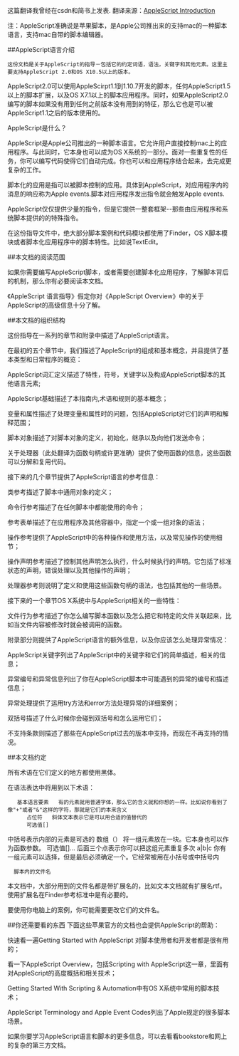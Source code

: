 这篇翻译我曾经在csdn和简书上发表.
翻译来源：[AppleScript Introduction](https://developer.apple.com/library/mac/documentation/AppleScript/Conceptual/AppleScriptLangGuide/introduction/ASLR_intro.html)

注：AppleScript准确说是苹果脚本，是Apple公司推出来的支持mac的一种脚本语言，支持mac自带的脚本编辑器。

##AppleScript语言介绍

    这份文档是关于AppleScript的指导－包括它的约定词语，语法，关键字和其他元素。这里主要支持AppleScript 2.0和OS X10.5以上的版本。

   AppleScript2.0可以使用AppleScirpt1.1到1.10.7开发的脚本，任何AppleScript1.5以上的脚本扩展，以及OS X7.1以上的脚本应用程序。同时，如果AppleScript2.0编写的脚本如果没有用到任何之前版本没有用到的特征，那么它也是可以被AppleScript1.1之后的版本使用的。



  AppleScript是什么？

AppleScript是Apple公司推出的一种脚本语言。它允许用户直接控制mac上的应用程序。与此同时，它本身也可以成为OS X系统的一部分。面对一些重复性的任务，你可以编写代码使得它们自动完成。你也可以和应用程序结合起来，去完成更复杂的工作。

脚本化的应用是指可以被脚本控制的应用。具体到AppleScript，对应用程序内的消息的响应称为Apple events.脚本对应用程序发出指令就会触发Apple events.

AppleScript仅仅提供少量的指令，但是它提供一整套框架--那些由应用程序和系统脚本提供的的特殊指令。

在这份指导文件中，绝大部分脚本案例和代码模块都使用了Finder，OS X脚本模块或者脚本化应用程序中的脚本特性。比如说TextEdit。

##本文档的阅读范围

如果你需要编写AppleScript脚本，或者需要创建脚本化应用程序，了解脚本背后的机制，那么你有必要阅读本文档。

《AppleScript 语言指导》假定你对《AppleScript Overview》中的关于AppleScript的高级信息十分了解。

##本文档的组织结构

这份指导在一系列的章节和附录中描述了AppleScript语言。

在最初的五个章节中，我们描述了AppleScript的组成和基本概念，并且提供了基本类型和日常程序的概览：

AppleScript词汇定义描述了特性，符号，关键字以及构成AppleScript脚本的其他语言元素;

AppleScript基础描述了本指南内,术语和规则的基本概念；

变量和属性描述了处理变量和属性时的问题，包括AppleScript对它们的声明和解释范围；

脚本对象描述了对脚本对象的定义，初始化，继承以及向他们发送命令；

关于处理器（此处翻译为函数句柄或许更准确）提供了使用函数的信息，这些函数可以分解和复用代码。

接下来的几个章节提供了AppleScript语言的参考信息：

类参考描述了脚本中通用对象的定义；

命令行参考描述了在任何脚本中都能使用的命令；

参考表单描述了在应用程序及其他容器中，指定一个或一组对象的语法；

操作参考提供了AppleScript中的各种操作和使用方法，以及常见操作的使用细节；

操作声明参考描述了控制其他声明怎么执行，什么时候执行的声明。它包括了标准状态的声明，错误处理以及其他操作的声明；

处理器参考则说明了定义和使用这些函数句柄的语法，也包括其他的一些场景。

接下来的一个章节OS X系统中与AppleScript相关的一些特性：

文件行为参考描述了你怎么编写脚本函数以及怎么把它和特定的文件关联起来，比如当文件内容被修改时就会被调用的函数。

附录部分则提供了AppleScript语言的额外信息，以及你应该怎么处理异常情况：

AppleScript关键字列出了AppleScript中的关键字和它们的简单描述，相关的信息；

异常编号和异常信息列出了你在AppleScript脚本中可能遇到的异常的编号和描述信息；

异常处理提供了运用try方法和error方法处理异常的详细案例；

双括号描述了什么时候你会碰到双括号和怎么运用它们；

不支持条款则描述了那些在AppleScript过去的版本中支持，而现在不再支持的情况。

##本文档约定

所有术语在它们定义的地方都使用黑体。

在语法表达中将用到以下术语：

       基本语言要素	有的元素就用普通字体，那么它的含义就和你想的一样。比如说你看到了像"+"或者"&"这样的字符，那就是它们的本来含义
          占位符	斜体文本表示它是可以用合适的值替代的
          可选值[]
中括号表示内部的元素是可选的
          数组（）	将一组元素放在一块。它本身也可以作为函数参数。
          可选值[]...	后面三个点表示你可以把这组元素重复多次
          a|b|c	你有一组元素可以选择，但是最后必须确定一个。它经常被用在小括号或中括号内
     

      脚本内的文件名

本文档中，大部分用到的文件名都是带扩展名的，比如文本文档就有扩展名rtf。使用扩展名在Finder参考标准中是有必要的。

要使用你电脑上的案例，你可能需要更改它们的文件名。

##你还需要看的东西
下面这些苹果官方的文档也会提供AppleScript的帮助：

快速看一遍Getting Started with AppleScript 对脚本使用者和开发者都是很有用的；

看一下AppleScript Overview，包括Scripting with AppleScript这一章，里面有对AppleScript的高度概括和相关技术；

Getting Started With Scripting & Automation中有OS X系统中常用的脚本技术；

AppleScript Terminology and Apple Event Codes列出了Apple规定的很多脚本场景。

如果你要学习AppleScript语言和脚本的更多信息，可以去看看bookstore和网上的复杂的第三方文档。